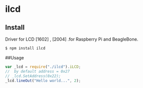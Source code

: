 # ilcd

## Install
Driver for LCD [1602] , [2004] .for Raspberry Pi and BeagleBone.

````bash
$ npm install ilcd
````
##Usage
````javascript
var _lcd = require("./ilcd").iLCD;
//  by default address = 0x27
// _lcd.SetAddress(0x22); 
_lcd.lineOut("Hello world...", 2);
````

